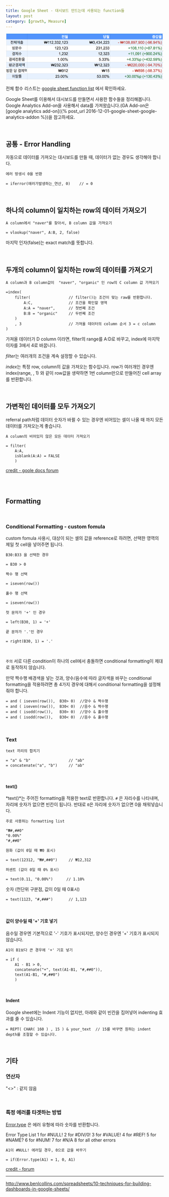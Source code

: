 ```yaml
---
title: Google Sheet - 대시보드 만드는데 사용되는 function들
layout: post
category: [growth, Measure]
--- 
```


![google-sheet-dashboard](/public/google-sheet.png)

전체 함수 리스트는 [google sheet function list][2] 에서 확인하세요.

Google Sheet를 이용해서 대시보드를 만들면서 사용한 함수들을 정리해봅니다.
Google Analytics Add-on을 사용해서 data를 가져왔습니다.(GA Add-on은 [google analytics add-on]({% post_url 2016-12-01-google-sheet-google-analytics-addon %})을 참고하세요.

<br>

## 공통 - Error Handling

자동으로 데이터를 가져오는 대시보드를 만들 때, 데이터가 없는 경우도 생각해야 합니다.

`에러 방생시 0을 반환`

    = iferror(에러가발생하는_연산, 0)    // = 0

<br>

## 하나의 column이 일치하는 row의 데이터 가져오기

`A column에서 "naver"를 찾아서, B column 값을 가져오기`

    = vlookup("naver", A:B, 2, false)

마지막 인자(false)는 exact match를 뜻합니다.

<br>

## 두개의 column이 일치하는 row의 데이터를 가져오기

`A column과 B column값이  "naver", "organic" 인 row의 C column 값 가져오기`

    =index( 
        filter(                 // filter()는 조건이 맞는 raw를 반환합니다.
            A:C,                // 조건을 확인할 영역
            A:A = "naver",      // 첫번째 조건
            B:B = "organic"     // 두번째 조건
        )
        , 3                     // 가져올 데이터의 column 순서 3 = c column
    )

가져올 데이터가 D column 이라면, filter의 range를 A:D로 바꾸고, index에 마지막 이자를 3에서 4로 바꿉니다.

*filter*는 여러개의 조건을 계속 설정할 수 있습니다.

*index*는 특정 row, column의 값을 가져오는 함수입니다. 
row가 여러개인 경우엔 index(range, , 1) 와 같이 row값을 생략하면 1번 column만으로 만들어진 cell array를 반환합니다.

<br>  

## 가변적인 데이터를 모두 가져오기

referral path처럼 데이터 숫자가 바뀔 수 있는 경우엔 비어있는 셀이 나올 때 까지 모든 데이터를 가져오는게 좋습니다.

`A column의 비어있지 않은 모든 데이터 가져오기`

    = filter(
        A:A, 
        isblank(A:A) = FALSE
        )

[credit - goole docs forum][3] 

<br>
<br>

## Formatting

<br>

### Conditional Formatting - custom fomula

custom fomula 사용시, 대상이 되는 셀의 값을 reference로 하려면, 선택한 영역의 제일 첫 cell을 넣어주면 됩니다.

`B30:B33 을 선택한 경우`

    = B30 > 0

`짝수 행 선택`

    = iseven(row())

`홀수 행 선택`

    = iseven(row())

`첫 문자가 '+' 인 경우`

    = left(B30, 1) = '+'

`끝 문자가 '.'인 경우`

    = right(B30, 1) = '.'

<br>  

`주의` 서로 다른 condition이 하나의 cell에서 충돌하면 conditional formatting이 제대로 동작하지 않습니다.

만약 짝수행 배경색을 넣는 것과, 양수/음수에 따라 글자색을 바꾸는 conditional formatting을 적용하려면 총 4가지 경우에 대해서 conditional formatting을 설정해 줘야 합니다.

    = and ( iseven(row()),  B30> 0)  //양수 & 짝수행
    = and ( iseven(row()),  B30< 0)  //음수 & 짝수행
    = and ( isodd(row()),   B30> 0)  //양수 & 홀수행
    = and ( isodd(row()),   B30< 0)  //음수 & 홀수행

<br>  

### Text

`text 끼리의 합치기`

    = "a" & "b"                 // "ab"
    = concatenate("a", "b")     // "ab"

<br>

#### text()

*text()*는 주어진 formatting을 적용한 text로 반환합니다.
`#` 은 자리수를 나타내며, 자리에 숫자가 없으면 빈칸이 됩니다.
반대로 `0`은 자리에 숫자가 없으면 0을 채워넣습니다.

`주로 사용하는 formatting list`

    "₩#,##0"
    "0.00%"
    "#,##0"

`원화 (값이 0일 때 ₩0 표시)`

    = text(12312, "₩#,##0")     // ₩12,312

`퍼센트 (값이 0일 때 0% 표시)`

    = text(0.11, "0.00%")      // 1.10%

숫자 (천단위 구분점, 값이 0일 때 0표시)

    = text(1123, "#,###")       // 1,123

<br>

#### 값이 양수일 때 '+' 기호 넣기

음수일 경우엔 기본적으로 '-' 기호가 표시되지만, 양수인 경우엔 '+' 기호가 표시되지 않습니다.

`A1이 B1보다 큰 경우에 '+' 기호 넣기`

    = if (
        A1 - B1 > 0, 
        concatenate("+", text(A1-B1, "#,##0")), 
        text(A1-B1, "#,##0")
        )


<br>

#### Indent

Google sheet에는 Indent 기능이 없지만, 아래와 같이 빈칸을 집어넣어 indenting 효과를 줄 수 있습니다.

    = REPT( CHAR( 160 ) , 15 ) & your_text  // 15를 바꾸면 원하는 indent depth를 조절할 수 있습니다.

<br>

## 기타

### 연산자
"<>" : 같지 않음

<br>

### 특정 에러를 타겟하는 방법

[Error.type][1] 은 에러 유형에 따라 숫자를 반환합니다.

Error Type List
1 for #NULL!
2 for #DIV/0!
3 for #VALUE!
4 for #REF!
5 for #NAME?
6 for #NUM!
7 for #N/A
8 for all other errors

`A1이 #NULL! 에러일 경우, 0으로 값을 바꾸기`

    = if(Error.type(A1) = 1, 0, A1)

[credit - forum][4]



---


[1]: https://support.google.com/docs/answer/3238305?hl=en
[2]: https://support.google.com/docs/table/25273?hl=en
[3]: https://productforums.google.com/forum/#!topic/docs/6B-wbF1Om1g
[4]: https://productforums.google.com/forum/#!topic/docs/q_As66-Q3P4
http://www.benlcollins.com/spreadsheets/10-techniques-for-building-dashboards-in-google-sheets/
